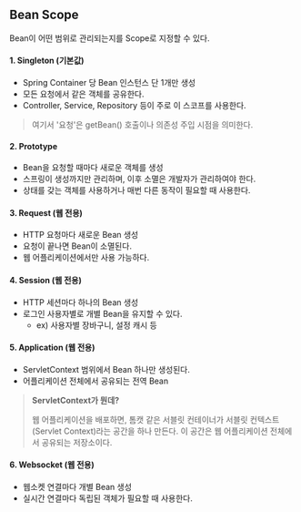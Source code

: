 ## Bean Scope
Bean이 어떤 범위로 관리되는지를 Scope로 지정할 수 있다.

#### 1. Singleton (기본값)
- Spring Container 당 Bean 인스턴스 단 1개만 생성
- 모든 요청에서 같은 객체를 공유한다.
- Controller, Service, Repository 등이 주로 이 스코프를 사용한다.
> 여기서 '요청'은 getBean() 호출이나 의존성 주입 시점을 의미한다.

#### 2. Prototype
- Bean을 요청할 때마다 새로운 객체를 생성
- 스프링이 생성까지만 관리하며, 이후 소멸은 개발자가 관리하여야 한다.
- 상태를 갖는 객체를 사용하거나 매번 다른 동작이 필요할 때 사용한다.

#### 3. Request (웹 전용)
- HTTP 요청마다 새로운 Bean 생성
- 요청이 끝나면 Bean이 소멸된다.
- 웹 어플리케이션에서만 사용 가능하다.

#### 4. Session (웹 전용)
- HTTP 세션마다 하나의 Bean 생성
- 로그인 사용자별로 개별 Bean을 유지할 수 있다.
  - ex) 사용자별 장바구니, 설정 캐시 등

#### 5. Application (웹 전용)
- ServletContext 범위에서 Bean 하나만 생성된다.
- 어플리케이션 전체에서 공유되는 전역 Bean
> **ServletContext가 뭔데?**
>
> 웹 어플리케이션을 배포하면, 톰캣 같은 서블릿 컨테이너가 서블릿 컨텍스트(Servlet Context)라는 공간을 하나 만든다.
> 이 공간은 웹 어플리케이션 전체에서 공유되는 저장소이다.

#### 6. Websocket (웹 전용)
- 웹소켓 연결마다 개별 Bean 생성
- 실시간 연결마다 독립된 객체가 필요할 때 사용한다.
